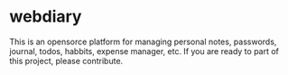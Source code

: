 # webdiary

This is an opensorce platform for managing personal notes, passwords, journal, todos, habbits, expense manager, etc. If you are ready to part of this project, please contribute.